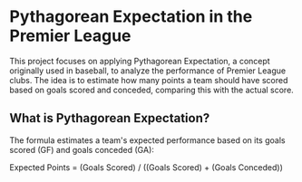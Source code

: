 # Pythagorean Expectation in the Premier League

This project focuses on applying Pythagorean Expectation, a concept originally used in baseball, to analyze the performance of Premier League clubs. The idea is to estimate how many points a team should have scored based on goals scored and conceded, comparing this with the actual score.

## What is Pythagorean Expectation?

The formula estimates a team's expected performance based on its goals scored (GF) and goals conceded (GA):

Expected Points = (Goals Scored) / ((Goals Scored) + (Goals Conceded))
